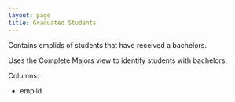 ```yaml
---
layout: page
title: Graduated Students
---
```


Contains emplids of students that have received a bachelors.

Uses the Complete Majors view to identify students with bachelors.

Columns:
- emplid
